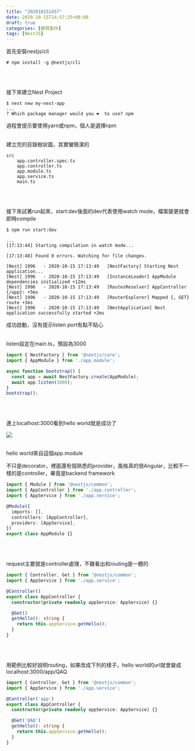 ```yaml
---
title: "202010151457"
date: 2020-10-15T14:57:25+08:00
draft: true
categories: [網頁製作]
tags: [NestJS]
---
```


<!--more-->
首先安裝nestjs/cli
```
# npm install -g @nestjs/cli
```
<br></br>

接下來建立Nest Project
```
$ nest new my-nest-app
...
? Which package manager would you ❤️  to use? npm
```
過程會提示要使用yarn或npm，個人是選擇npm
<br></br>

建立完的目錄樹狀圖，其實蠻簡潔的
```
src
    app.controller.spec.ts
    app.controller.ts
    app.module.ts
    app.service.ts
    main.ts
```
<br></br>

接下來試著run起來，start:dev後面的dev代表使用watch mode，檔案變更就會即時compile
```
$ npm run start:dev

...
[17:13:44] Starting compilation in watch mode...

[17:13:48] Found 0 errors. Watching for file changes.

[Nest] 1996   - 2020-10-15 17:13:49   [NestFactory] Starting Nest application...
[Nest] 1996   - 2020-10-15 17:13:49   [InstanceLoader] AppModule dependencies initialized +12ms
[Nest] 1996   - 2020-10-15 17:13:49   [RoutesResolver] AppController {/app}: +5ms
[Nest] 1996   - 2020-10-15 17:13:49   [RouterExplorer] Mapped {, GET} route +3ms
[Nest] 1996   - 2020-10-15 17:13:49   [NestApplication] Nest application successfully started +2ms
```
成功啟動，沒有提示listen port有點不貼心
<br></br>

listen設定在main.ts，預設為3000
```:src/main.ts {hl_lines=[6]}
import { NestFactory } from '@nestjs/core';
import { AppModule } from './app.module';

async function bootstrap() {
  const app = await NestFactory.create(AppModule);
  await app.listen(3000);
}
bootstrap();
```
<br></br>

連上localhost:3000看到hello world就是成功了
  
![](0.png)
<br></br>



hello world來自這個app.module
  
不只是decorator，裡面還有個熟悉的provider，風格真的很Angular，比較不一樣的是controller，畢竟是backend framework
```:src/app.module.ts
import { Module } from '@nestjs/common';
import { AppController } from './app.controller';
import { AppService } from './app.service';

@Module({
  imports: [],
  controllers: [AppController],
  providers: [AppService],
})
export class AppModule {}

```
<br></br>

request主要就是controller處理，不難看出和routing是一體的
```:src/app.controller.ts
import { Controller, Get } from '@nestjs/common';
import { AppService } from './app.service';

@Controller()
export class AppController {
  constructor(private readonly appService: AppService) {}

  @Get()
  getHello(): string {
    return this.appService.getHello();
  }
}
```
<br></br>

用範例比較好說明routing，如果改成下列的樣子，hello world的url就會變成localhost:3000/app/QAQ
```:src/app.controller.ts {hl_lines=[4, 8]}
import { Controller, Get } from '@nestjs/common';
import { AppService } from './app.service';

@Controller('app')
export class AppController {
  constructor(private readonly appService: AppService) {}

  @Get('QAQ')
  getHello(): string {
    return this.appService.getHello();
  }
}
